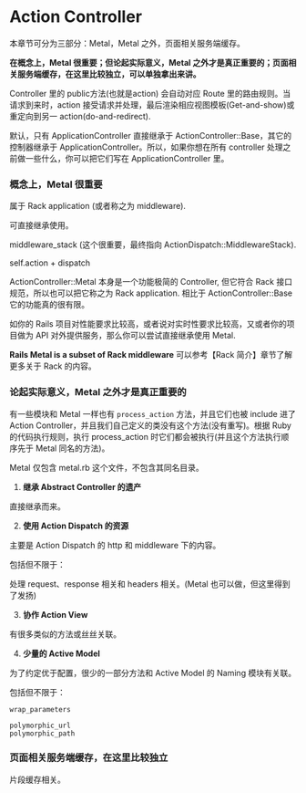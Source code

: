 # Action Controller

本章节可分为三部分：Metal，Metal 之外，页面相关服务端缓存。

**在概念上，Metal 很重要；但论起实际意义，Metal 之外才是真正重要的；页面相关服务端缓存，在这里比较独立，可以单独拿出来讲。**

Controller 里的 public方法(也就是action) 会自动对应 Route 里的路由规则。当请求到来时，action 接受请求并处理，最后渲染相应视图模板(Get-and-show)或重定向到另一 action(do-and-redirect).

默认，只有 ApplicationController 直接继承于 ActionController::Base，其它的控制器继承于 ApplicationController。所以，如果你想在所有 controller 处理之前做一些什么，你可以把它们写在 ApplicationController 里。

### 概念上，Metal 很重要

属于 Rack application (或者称之为 middleware).

可直接继承使用。

middleware_stack (这个很重要，最终指向 ActionDispatch::MiddlewareStack).

self.action + dispatch

ActionController::Metal 本身是一个功能极简的 Controller, 但它符合 Rack 接口规范，所以也可以把它称之为 Rack application. 相比于 ActionController::Base 它的功能真的很有限。

如你的 Rails 项目对性能要求比较高，或者说对实时性要求比较高，又或者你的项目做为 API 对外提供服务，那么你可以尝试直接继承使用 Metal.

**Rails Metal is a subset of Rack middleware** 可以参考【Rack 简介】章节了解更多关于 Rack 的内容。

### 论起实际意义，Metal 之外才是真正重要的

有一些模块和 Metal 一样也有 `process_action` 方法，并且它们也被 include 进了 Action Controller，并且我们自己定义的类没有这个方法(没有重写)。根据 Ruby 的代码执行规则，执行 process_action 时它们都会被执行(并且这个方法执行顺序先于 Metal 同名的方法)。

Metal 仅包含 metal.rb 这个文件，不包含其同名目录。

1) **继承 Abstract Controller 的遗产**

直接继承而来。

2) **使用 Action Dispatch 的资源**

主要是 Action Dispatch 的 http 和 middleware 下的内容。

包括但不限于：

处理 request、response 相关和 headers 相关。(Metal 也可以做，但这里得到了发扬)

3) **协作 Action View**

有很多类似的方法或丝丝关联。

4) **少量的 Active Model**

为了约定优于配置，很少的一部分方法和 Active Model 的 Naming 模块有关联。

包括但不限于：

```
wrap_parameters

polymorphic_url
polymorphic_path
```

### 页面相关服务端缓存，在这里比较独立

片段缓存相关。
